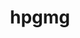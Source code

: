---
title: "hpgmg"
layout: cache
categories: [package, develop]
meta: {"versions": ["0.4"], "compilers": ["gcc@=7.3.1"], "oss": ["amzn2"], "platforms": ["linux"], "targets": ["aarch64", "neoverse_n1", "x86_64_v3"], "stacks": ["aws-ahug", "aws-ahug-aarch64", "root"], "num_specs": 25, "num_specs_by_stack": {"aws-ahug-aarch64": 20, "root": 25, "aws-ahug": 5}}
spec_details: [{"hash": "lla3aqjazgaxuuqhkrnzrjv6iigdt3k4", "compiler": "gcc@=7.3.1", "versions": ["0.4"], "os": "amzn2", "platform": "linux", "target": "aarch64", "variants": ["build_system=makefile", "~cuda", "~debug", "~fe", "fv=mpi"], "stacks": ["aws-ahug-aarch64", "root"], "size": "-", "tarball": "https://binaries.spack.io/develop/build_cache/linux-amzn2-aarch64/gcc-7.3.1/hpgmg-0.4/linux-amzn2-aarch64-gcc-7.3.1-hpgmg-0.4-lla3aqjazgaxuuqhkrnzrjv6iigdt3k4.spack"}, {"hash": "3xtbmxlpwmpxay2vnil6cjok3kotowj6", "compiler": "gcc@=7.3.1", "versions": ["0.4"], "os": "amzn2", "platform": "linux", "target": "aarch64", "variants": ["build_system=makefile", "~cuda", "~debug", "~fe", "fv=mpi"], "stacks": ["aws-ahug-aarch64", "root"], "size": "-", "tarball": "https://binaries.spack.io/develop/build_cache/linux-amzn2-aarch64/gcc-7.3.1/hpgmg-0.4/linux-amzn2-aarch64-gcc-7.3.1-hpgmg-0.4-3xtbmxlpwmpxay2vnil6cjok3kotowj6.spack"}, {"hash": "uzu6wu2mn2ll5ceks2xbbwhbwwyoumlp", "compiler": "gcc@=7.3.1", "versions": ["0.4"], "os": "amzn2", "platform": "linux", "target": "aarch64", "variants": ["build_system=makefile", "~cuda", "~debug", "~fe", "fv=mpi"], "stacks": ["aws-ahug-aarch64", "root"], "size": "-", "tarball": "https://binaries.spack.io/develop/build_cache/linux-amzn2-aarch64/gcc-7.3.1/hpgmg-0.4/linux-amzn2-aarch64-gcc-7.3.1-hpgmg-0.4-uzu6wu2mn2ll5ceks2xbbwhbwwyoumlp.spack"}, {"hash": "eel633uninedf5h7xvnzvjubl5essufj", "compiler": "gcc@=7.3.1", "versions": ["0.4"], "os": "amzn2", "platform": "linux", "target": "aarch64", "variants": ["build_system=makefile", "~cuda", "~debug", "~fe", "fv=mpi"], "stacks": ["aws-ahug-aarch64", "root"], "size": "-", "tarball": "https://binaries.spack.io/develop/build_cache/linux-amzn2-aarch64/gcc-7.3.1/hpgmg-0.4/linux-amzn2-aarch64-gcc-7.3.1-hpgmg-0.4-eel633uninedf5h7xvnzvjubl5essufj.spack"}, {"hash": "ziexhxiu2cs5px46ppwh6kdmbqyrv2ce", "compiler": "gcc@=7.3.1", "versions": ["0.4"], "os": "amzn2", "platform": "linux", "target": "aarch64", "variants": ["build_system=makefile", "~cuda", "~debug", "~fe", "fv=mpi"], "stacks": ["aws-ahug-aarch64", "root"], "size": "-", "tarball": "https://binaries.spack.io/develop/build_cache/linux-amzn2-aarch64/gcc-7.3.1/hpgmg-0.4/linux-amzn2-aarch64-gcc-7.3.1-hpgmg-0.4-ziexhxiu2cs5px46ppwh6kdmbqyrv2ce.spack"}, {"hash": "yhw7j35w7jp4qcpl3w6gnxkr6qml5nsz", "compiler": "gcc@=7.3.1", "versions": ["0.4"], "os": "amzn2", "platform": "linux", "target": "aarch64", "variants": ["build_system=makefile", "~cuda", "~debug", "~fe", "fv=mpi"], "stacks": ["aws-ahug-aarch64", "root"], "size": "-", "tarball": "https://binaries.spack.io/develop/build_cache/linux-amzn2-aarch64/gcc-7.3.1/hpgmg-0.4/linux-amzn2-aarch64-gcc-7.3.1-hpgmg-0.4-yhw7j35w7jp4qcpl3w6gnxkr6qml5nsz.spack"}, {"hash": "isdcabyuq2z4gje2mvpr7mn5zomhc25s", "compiler": "gcc@=7.3.1", "versions": ["0.4"], "os": "amzn2", "platform": "linux", "target": "aarch64", "variants": ["build_system=makefile", "~cuda", "~debug", "~fe", "fv=mpi"], "stacks": ["aws-ahug-aarch64", "root"], "size": "-", "tarball": "https://binaries.spack.io/develop/build_cache/linux-amzn2-aarch64/gcc-7.3.1/hpgmg-0.4/linux-amzn2-aarch64-gcc-7.3.1-hpgmg-0.4-isdcabyuq2z4gje2mvpr7mn5zomhc25s.spack"}, {"hash": "a3rmy3r5ijgxv36p6e74jxexq4wa5xod", "compiler": "gcc@=7.3.1", "versions": ["0.4"], "os": "amzn2", "platform": "linux", "target": "aarch64", "variants": ["build_system=makefile", "~cuda", "~debug", "~fe", "fv=mpi"], "stacks": ["aws-ahug-aarch64", "root"], "size": "-", "tarball": "https://binaries.spack.io/develop/build_cache/linux-amzn2-aarch64/gcc-7.3.1/hpgmg-0.4/linux-amzn2-aarch64-gcc-7.3.1-hpgmg-0.4-a3rmy3r5ijgxv36p6e74jxexq4wa5xod.spack"}, {"hash": "bzimxvv32iw4oul75cnuuiqmzny2xn5y", "compiler": "gcc@=7.3.1", "versions": ["0.4"], "os": "amzn2", "platform": "linux", "target": "aarch64", "variants": ["build_system=makefile", "~cuda", "~debug", "~fe", "fv=mpi"], "stacks": ["aws-ahug-aarch64", "root"], "size": "-", "tarball": "https://binaries.spack.io/develop/build_cache/linux-amzn2-aarch64/gcc-7.3.1/hpgmg-0.4/linux-amzn2-aarch64-gcc-7.3.1-hpgmg-0.4-bzimxvv32iw4oul75cnuuiqmzny2xn5y.spack"}, {"hash": "vjclmyimiw6w72zmnqcm62o2rsyqtupm", "compiler": "gcc@=7.3.1", "versions": ["0.4"], "os": "amzn2", "platform": "linux", "target": "aarch64", "variants": ["build_system=makefile", "~cuda", "~debug", "~fe", "fv=mpi"], "stacks": ["aws-ahug-aarch64", "root"], "size": "-", "tarball": "https://binaries.spack.io/develop/build_cache/linux-amzn2-aarch64/gcc-7.3.1/hpgmg-0.4/linux-amzn2-aarch64-gcc-7.3.1-hpgmg-0.4-vjclmyimiw6w72zmnqcm62o2rsyqtupm.spack"}, {"hash": "wgq7iaruo2s42223v23vldjhaevvhy5p", "compiler": "gcc@=7.3.1", "versions": ["0.4"], "os": "amzn2", "platform": "linux", "target": "neoverse_n1", "variants": ["build_system=makefile", "~cuda", "~debug", "~fe", "fv=mpi"], "stacks": ["aws-ahug-aarch64", "root"], "size": "-", "tarball": "https://binaries.spack.io/develop/build_cache/linux-amzn2-neoverse_n1/gcc-7.3.1/hpgmg-0.4/linux-amzn2-neoverse_n1-gcc-7.3.1-hpgmg-0.4-wgq7iaruo2s42223v23vldjhaevvhy5p.spack"}, {"hash": "63q6xt5cy5jtsivedcsyt6qolcwa5fzl", "compiler": "gcc@=7.3.1", "versions": ["0.4"], "os": "amzn2", "platform": "linux", "target": "neoverse_n1", "variants": ["build_system=makefile", "~cuda", "~debug", "~fe", "fv=mpi"], "stacks": ["aws-ahug-aarch64", "root"], "size": "-", "tarball": "https://binaries.spack.io/develop/build_cache/linux-amzn2-neoverse_n1/gcc-7.3.1/hpgmg-0.4/linux-amzn2-neoverse_n1-gcc-7.3.1-hpgmg-0.4-63q6xt5cy5jtsivedcsyt6qolcwa5fzl.spack"}, {"hash": "7ztyu3w6ezzve24ctgkgyzmhd3h7gfmr", "compiler": "gcc@=7.3.1", "versions": ["0.4"], "os": "amzn2", "platform": "linux", "target": "neoverse_n1", "variants": ["build_system=makefile", "~cuda", "~debug", "~fe", "fv=mpi"], "stacks": ["aws-ahug-aarch64", "root"], "size": "-", "tarball": "https://binaries.spack.io/develop/build_cache/linux-amzn2-neoverse_n1/gcc-7.3.1/hpgmg-0.4/linux-amzn2-neoverse_n1-gcc-7.3.1-hpgmg-0.4-7ztyu3w6ezzve24ctgkgyzmhd3h7gfmr.spack"}, {"hash": "slxbgxoiaea3cvxfk2dzdupslhcuaben", "compiler": "gcc@=7.3.1", "versions": ["0.4"], "os": "amzn2", "platform": "linux", "target": "neoverse_n1", "variants": ["build_system=makefile", "~cuda", "~debug", "~fe", "fv=mpi"], "stacks": ["aws-ahug-aarch64", "root"], "size": "-", "tarball": "https://binaries.spack.io/develop/build_cache/linux-amzn2-neoverse_n1/gcc-7.3.1/hpgmg-0.4/linux-amzn2-neoverse_n1-gcc-7.3.1-hpgmg-0.4-slxbgxoiaea3cvxfk2dzdupslhcuaben.spack"}, {"hash": "g2lludphxmssx6w3xuzlmdtyrbhwhleb", "compiler": "gcc@=7.3.1", "versions": ["0.4"], "os": "amzn2", "platform": "linux", "target": "neoverse_n1", "variants": ["build_system=makefile", "~cuda", "~debug", "~fe", "fv=mpi"], "stacks": ["aws-ahug-aarch64", "root"], "size": "-", "tarball": "https://binaries.spack.io/develop/build_cache/linux-amzn2-neoverse_n1/gcc-7.3.1/hpgmg-0.4/linux-amzn2-neoverse_n1-gcc-7.3.1-hpgmg-0.4-g2lludphxmssx6w3xuzlmdtyrbhwhleb.spack"}, {"hash": "amuv2sbfztzihhgmkoeeyzqzbno3mya2", "compiler": "gcc@=7.3.1", "versions": ["0.4"], "os": "amzn2", "platform": "linux", "target": "neoverse_n1", "variants": ["build_system=makefile", "~cuda", "~debug", "~fe", "fv=mpi"], "stacks": ["aws-ahug-aarch64", "root"], "size": "-", "tarball": "https://binaries.spack.io/develop/build_cache/linux-amzn2-neoverse_n1/gcc-7.3.1/hpgmg-0.4/linux-amzn2-neoverse_n1-gcc-7.3.1-hpgmg-0.4-amuv2sbfztzihhgmkoeeyzqzbno3mya2.spack"}, {"hash": "uwwyaincacqq4l6evs4sf5rgbi3rffng", "compiler": "gcc@=7.3.1", "versions": ["0.4"], "os": "amzn2", "platform": "linux", "target": "neoverse_n1", "variants": ["build_system=makefile", "~cuda", "~debug", "~fe", "fv=mpi"], "stacks": ["aws-ahug-aarch64", "root"], "size": "-", "tarball": "https://binaries.spack.io/develop/build_cache/linux-amzn2-neoverse_n1/gcc-7.3.1/hpgmg-0.4/linux-amzn2-neoverse_n1-gcc-7.3.1-hpgmg-0.4-uwwyaincacqq4l6evs4sf5rgbi3rffng.spack"}, {"hash": "gh7p3lwvx4ous7hg5fupt6eu4y4uax3w", "compiler": "gcc@=7.3.1", "versions": ["0.4"], "os": "amzn2", "platform": "linux", "target": "neoverse_n1", "variants": ["build_system=makefile", "~cuda", "~debug", "~fe", "fv=mpi"], "stacks": ["aws-ahug-aarch64", "root"], "size": "-", "tarball": "https://binaries.spack.io/develop/build_cache/linux-amzn2-neoverse_n1/gcc-7.3.1/hpgmg-0.4/linux-amzn2-neoverse_n1-gcc-7.3.1-hpgmg-0.4-gh7p3lwvx4ous7hg5fupt6eu4y4uax3w.spack"}, {"hash": "5a2bu7gcldrcexmzxljkm7xkfc6a5xz2", "compiler": "gcc@=7.3.1", "versions": ["0.4"], "os": "amzn2", "platform": "linux", "target": "neoverse_n1", "variants": ["build_system=makefile", "~cuda", "~debug", "~fe", "fv=mpi"], "stacks": ["aws-ahug-aarch64", "root"], "size": "-", "tarball": "https://binaries.spack.io/develop/build_cache/linux-amzn2-neoverse_n1/gcc-7.3.1/hpgmg-0.4/linux-amzn2-neoverse_n1-gcc-7.3.1-hpgmg-0.4-5a2bu7gcldrcexmzxljkm7xkfc6a5xz2.spack"}, {"hash": "wwmqz6ysilscngei4lbtbksztof5the5", "compiler": "gcc@=7.3.1", "versions": ["0.4"], "os": "amzn2", "platform": "linux", "target": "neoverse_n1", "variants": ["build_system=makefile", "~cuda", "~debug", "~fe", "fv=mpi"], "stacks": ["aws-ahug-aarch64", "root"], "size": "-", "tarball": "https://binaries.spack.io/develop/build_cache/linux-amzn2-neoverse_n1/gcc-7.3.1/hpgmg-0.4/linux-amzn2-neoverse_n1-gcc-7.3.1-hpgmg-0.4-wwmqz6ysilscngei4lbtbksztof5the5.spack"}, {"hash": "67qxgduodnfm3kkbkvlzdlb6b6fkhnwm", "compiler": "gcc@=7.3.1", "versions": ["0.4"], "os": "amzn2", "platform": "linux", "target": "x86_64_v3", "variants": ["build_system=makefile", "~cuda", "~debug", "~fe", "fv=mpi"], "stacks": ["aws-ahug", "root"], "size": "-", "tarball": "https://binaries.spack.io/develop/build_cache/linux-amzn2-x86_64_v3/gcc-7.3.1/hpgmg-0.4/linux-amzn2-x86_64_v3-gcc-7.3.1-hpgmg-0.4-67qxgduodnfm3kkbkvlzdlb6b6fkhnwm.spack"}, {"hash": "7vs3x6ije3jexmgp5ewbdz5rda55vlw4", "compiler": "gcc@=7.3.1", "versions": ["0.4"], "os": "amzn2", "platform": "linux", "target": "x86_64_v3", "variants": ["build_system=makefile", "~cuda", "~debug", "~fe", "fv=mpi"], "stacks": ["aws-ahug", "root"], "size": "-", "tarball": "https://binaries.spack.io/develop/build_cache/linux-amzn2-x86_64_v3/gcc-7.3.1/hpgmg-0.4/linux-amzn2-x86_64_v3-gcc-7.3.1-hpgmg-0.4-7vs3x6ije3jexmgp5ewbdz5rda55vlw4.spack"}, {"hash": "impzltfrqf453xsthynef6vbdhvrswqq", "compiler": "gcc@=7.3.1", "versions": ["0.4"], "os": "amzn2", "platform": "linux", "target": "x86_64_v3", "variants": ["build_system=makefile", "~cuda", "~debug", "~fe", "fv=mpi"], "stacks": ["aws-ahug", "root"], "size": "-", "tarball": "https://binaries.spack.io/develop/build_cache/linux-amzn2-x86_64_v3/gcc-7.3.1/hpgmg-0.4/linux-amzn2-x86_64_v3-gcc-7.3.1-hpgmg-0.4-impzltfrqf453xsthynef6vbdhvrswqq.spack"}, {"hash": "hdkqcvanfkky66g4jmm2aavoyklwdnah", "compiler": "gcc@=7.3.1", "versions": ["0.4"], "os": "amzn2", "platform": "linux", "target": "x86_64_v3", "variants": ["build_system=makefile", "~cuda", "~debug", "~fe", "fv=mpi"], "stacks": ["aws-ahug", "root"], "size": "-", "tarball": "https://binaries.spack.io/develop/build_cache/linux-amzn2-x86_64_v3/gcc-7.3.1/hpgmg-0.4/linux-amzn2-x86_64_v3-gcc-7.3.1-hpgmg-0.4-hdkqcvanfkky66g4jmm2aavoyklwdnah.spack"}, {"hash": "klpxvybujpw7vwn2t3zwgvgiqnvvmgut", "compiler": "gcc@=7.3.1", "versions": ["0.4"], "os": "amzn2", "platform": "linux", "target": "x86_64_v3", "variants": ["build_system=makefile", "~cuda", "~debug", "~fe", "fv=mpi"], "stacks": ["aws-ahug", "root"], "size": "-", "tarball": "https://binaries.spack.io/develop/build_cache/linux-amzn2-x86_64_v3/gcc-7.3.1/hpgmg-0.4/linux-amzn2-x86_64_v3-gcc-7.3.1-hpgmg-0.4-klpxvybujpw7vwn2t3zwgvgiqnvvmgut.spack"}]
---